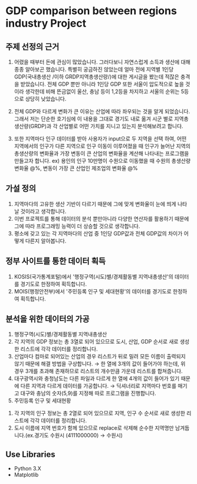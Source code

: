 # GDP comparison between regions industry Project

## 주제 선정의 근거
1. 어렸을 때부터 돈에 관심이 많았습니다. 그러다보니 자연스럽게 소득과 생산에 대해 종종 알아보곤 했습니다. 특별히 궁금하진 않았는데 얼마 전에 지역별 1인당 GDP(국내총생산 /이하 GRDP지역총생산량/)에 대한 게시글을 봤는데 적잖은 충격을 받았습니다. 전체 GDP 뿐만 아니라 1인당 GDP 또한 서울이 압도적으로 높을 것이라 생각한데 비해 뜬금없이 울산, 충남 등이 1,2등을 차지하고 서울의 순위는 5등으로 상당히 낮았습니다.

2. 전체 GDP와 다르게 변화가 큰 이유는 산업에 따라 좌우되는 것을 알게 되었습니다. 그래서 저는 단순한 호기심에 이 내용을 그대로 경기도 내로 옮겨 시군 별로 지역총생산량(GRDP)과 각 산업별로 어떤 가치를 지니고 있는지 분석해보려고 합니다.

3. 또한 지역마다 인구 데이터를 받아 사용자가 input으로 두 지역을 선택 하여, 어떤 지역에서의 인구가 다른 지역으로 인구 이동이 이루어졌을 때 인구가 늘어난 지역의 총생산량의 변화율과 가장 변동이 큰 산업의 변화율을 계산해 나타내는 프로그램을 만들고자 합니다. ex) 용인의 인구 10만명이 수원으로 이동했을 때 수원의 총생산량 변화율 @%, 변동이 가장 큰 산업인 제조업의 변화율 @%


## 가설 정의
1. 지역마다의 고유한 생산 기반이 다르기 때문에 그에 맞게 변화율이 눈에 띄게 나타날 것이라고 생각합니다.
2. 이번 프로젝트를 통해 데이터의 분석 뿐만아니라 다양한 연산자를 활용하기 때문에 그에 따라 프로그래밍 능력이 더 상승할 것으로 생각합니다.
3. 평소에 갖고 있는 각 지역마다의 산업 중 1인당 GDP값과 전체 GDP값의 차이가 어떻게 다른지 알아봅니다.


## 정부 사이트를 통한 데이터 획득
1. KOSIS(국가통계포털)에서 '행정구역(시도)별/경제활동별 지역내총생산'의 데이터를 경기도로 한정하여 획득합니다.
2. MOIS(행정안전부)에서 '주민등록 인구 및 세대현황'의 데이터를 경기도로 한정하여 획득합니다.


## 분석을 위한 데이터의 가공
1. 행정구역(시도)별/경제활동별 지역내총생산
2. 각 지역의 GDP 정보는 총 3열로 되어 있으므로 도시, 산업, GDP 순서로 새로 생성한 리스트에 각각 데이터를 정리합니다.
3. 산업마다 컴마로 되어있는 산업의 경우 리스트가 뒤로 밀려 모든 이름이 출력되지 않기 때문에 해결 방법을 구상합니다.
→ 한 열에 3개의 값이 들어가야 하는데, 위 경우 3개를 초과해 존재하므로 리스트의 개수만큼 가운데 리스트를 합쳐줍니다.
4. 대구광역시와 충청남도는 다른 파일과 다르게 한 열에 4개의 값이 들어가 있기 때문에 다른 지역과 다르게 데이터를 가공합니다.
→ 딕셔너리로 지역마다 번호를 매기고 대구와 충남의 숫자(5,9)를 지정해 따로 프로그램을 진행합니다.
5. 주민등록 인구 및 세대현황
 1) 각 지역의 인구 정보는 총 2열로 되어 있으므로 지역, 인구 수 순서로 새로 생성한 리스트에 각각 데이터를 정리합니다.
 2) 도시 이름에 지역 번호가 함께 있으므로 replace로 삭제해 순수한 지역명만 남겨둡니다.(ex.경기도 수원시 (4111000000) → 수원시)



## Use Libraries
- Python 3.X
- Matplotlib
